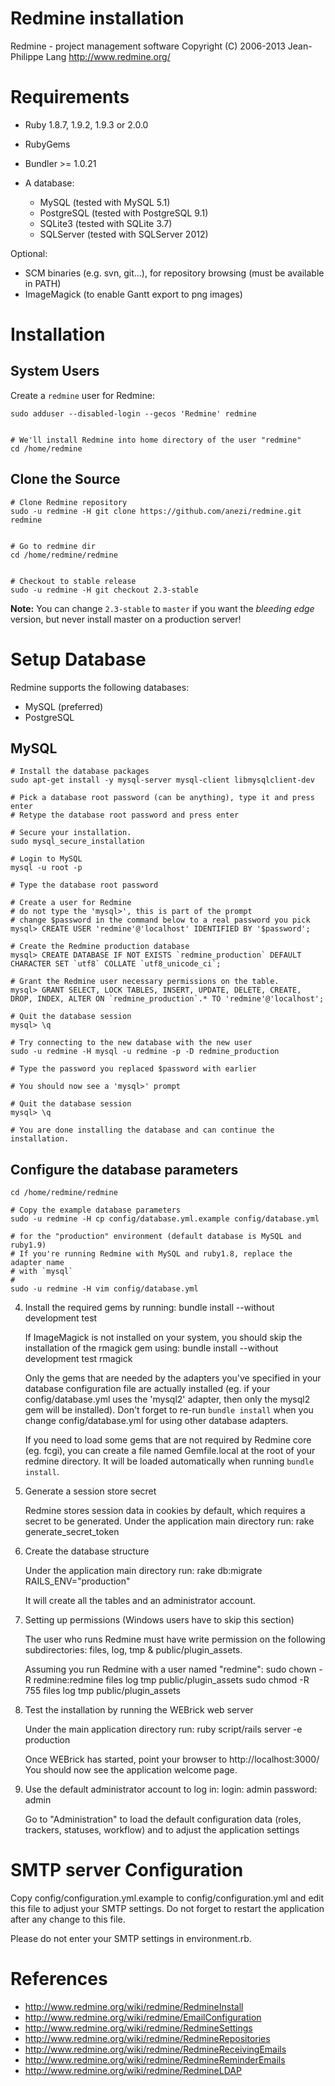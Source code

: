 Redmine installation
====================

Redmine - project management software
Copyright (C) 2006-2013  Jean-Philippe Lang
http://www.redmine.org/


Requirements
============

* Ruby 1.8.7, 1.9.2, 1.9.3 or 2.0.0
* RubyGems
* Bundler >= 1.0.21

* A database:
  * MySQL (tested with MySQL 5.1)
  * PostgreSQL (tested with PostgreSQL 9.1)
  * SQLite3 (tested with SQLite 3.7)
  * SQLServer (tested with SQLServer 2012)

Optional:
* SCM binaries (e.g. svn, git...), for repository browsing (must be available in PATH)
* ImageMagick (to enable Gantt export to png images)

Installation
============

## System Users

Create a `redmine` user for Redmine:

    sudo adduser --disabled-login --gecos 'Redmine' redmine


    # We'll install Redmine into home directory of the user "redmine"
    cd /home/redmine

## Clone the Source

    # Clone Redmine repository
    sudo -u redmine -H git clone https://github.com/anezi/redmine.git redmine


    # Go to redmine dir
    cd /home/redmine/redmine


    # Checkout to stable release
    sudo -u redmine -H git checkout 2.3-stable

**Note:**
You can change `2.3-stable` to `master` if you want the *bleeding edge* version, but never install master on a production server!

# Setup Database

Redmine supports the following databases:

* MySQL (preferred)
* PostgreSQL

## MySQL

    # Install the database packages
    sudo apt-get install -y mysql-server mysql-client libmysqlclient-dev

    # Pick a database root password (can be anything), type it and press enter
    # Retype the database root password and press enter

    # Secure your installation.
    sudo mysql_secure_installation
    
    # Login to MySQL
    mysql -u root -p

    # Type the database root password

    # Create a user for Redmine
    # do not type the 'mysql>', this is part of the prompt
    # change $password in the command below to a real password you pick
    mysql> CREATE USER 'redmine'@'localhost' IDENTIFIED BY '$password';

    # Create the Redmine production database
    mysql> CREATE DATABASE IF NOT EXISTS `redmine_production` DEFAULT CHARACTER SET `utf8` COLLATE `utf8_unicode_ci`;

    # Grant the Redmine user necessary permissions on the table.
    mysql> GRANT SELECT, LOCK TABLES, INSERT, UPDATE, DELETE, CREATE, DROP, INDEX, ALTER ON `redmine_production`.* TO 'redmine'@'localhost';

    # Quit the database session
    mysql> \q

    # Try connecting to the new database with the new user
    sudo -u redmine -H mysql -u redmine -p -D redmine_production

    # Type the password you replaced $password with earlier

    # You should now see a 'mysql>' prompt

    # Quit the database session
    mysql> \q

    # You are done installing the database and can continue the installation.


## Configure the database parameters

    cd /home/redmine/redmine

    # Copy the example database parameters
    sudo -u redmine -H cp config/database.yml.example config/database.yml

    # for the "production" environment (default database is MySQL and ruby1.9)
    # If you're running Redmine with MySQL and ruby1.8, replace the adapter name
    # with `mysql`
    #
    sudo -u redmine -H vim config/database.yml


4. Install the required gems by running:
     bundle install --without development test

   If ImageMagick is not installed on your system, you should skip the installation
   of the rmagick gem using:
     bundle install --without development test rmagick

   Only the gems that are needed by the adapters you've specified in your database
   configuration file are actually installed (eg. if your config/database.yml
   uses the 'mysql2' adapter, then only the mysql2 gem will be installed). Don't
   forget to re-run `bundle install` when you change config/database.yml for using
   other database adapters.

   If you need to load some gems that are not required by Redmine core (eg. fcgi),
   you can create a file named Gemfile.local at the root of your redmine directory.
   It will be loaded automatically when running `bundle install`.

5. Generate a session store secret
   
   Redmine stores session data in cookies by default, which requires
   a secret to be generated. Under the application main directory run:
     rake generate_secret_token

6. Create the database structure
   
   Under the application main directory run:
     rake db:migrate RAILS_ENV="production"
   
   It will create all the tables and an administrator account.

7. Setting up permissions (Windows users have to skip this section)
   
   The user who runs Redmine must have write permission on the following
   subdirectories: files, log, tmp & public/plugin_assets.
   
   Assuming you run Redmine with a user named "redmine":
     sudo chown -R redmine:redmine files log tmp public/plugin_assets
     sudo chmod -R 755 files log tmp public/plugin_assets

8. Test the installation by running the WEBrick web server
   
   Under the main application directory run:
     ruby script/rails server -e production
   
   Once WEBrick has started, point your browser to http://localhost:3000/
   You should now see the application welcome page.

9. Use the default administrator account to log in:
   login: admin
   password: admin
   
   Go to "Administration" to load the default configuration data (roles,
   trackers, statuses, workflow) and to adjust the application settings

SMTP server Configuration
=========================

Copy config/configuration.yml.example to config/configuration.yml and
edit this file to adjust your SMTP settings.
Do not forget to restart the application after any change to this file.

Please do not enter your SMTP settings in environment.rb.

References
==========

* http://www.redmine.org/wiki/redmine/RedmineInstall
* http://www.redmine.org/wiki/redmine/EmailConfiguration
* http://www.redmine.org/wiki/redmine/RedmineSettings
* http://www.redmine.org/wiki/redmine/RedmineRepositories
* http://www.redmine.org/wiki/redmine/RedmineReceivingEmails
* http://www.redmine.org/wiki/redmine/RedmineReminderEmails
* http://www.redmine.org/wiki/redmine/RedmineLDAP
